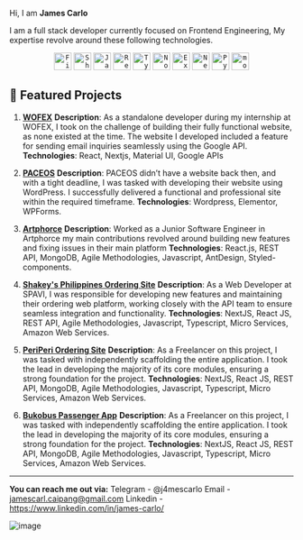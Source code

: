 Hi, I am **James Carlo**

I am a full stack developer currently focused on Frontend Engineering, My expertise revolve around these following technologies.

<div align="center">
	<code><img width="31" src="https://user-images.githubusercontent.com/25181517/189716855-2c69ca7a-5149-4647-936d-780610911353.png" alt="Firebase" title="Firebase"/></code>
	<code><img width="31" src="https://github.com/user-attachments/assets/e4bd419a-2a4a-459a-ba9a-d3324e693c4d" alt="ShadCn UI" title="ShadCn UI"/></code>
	<code><img width="31" src="https://user-images.githubusercontent.com/25181517/117447155-6a868a00-af3d-11eb-9cfe-245df15c9f3f.png" alt="JavaScript" title="JavaScript"/></code>
	<code><img width="31" src="https://user-images.githubusercontent.com/25181517/183897015-94a058a6-b86e-4e42-a37f-bf92061753e5.png" alt="React" title="React"/></code>
	<code><img width="31" src="https://user-images.githubusercontent.com/25181517/183890598-19a0ac2d-e88a-4005-a8df-1ee36782fde1.png" alt="TypeScript" title="TypeScript"/></code>
	<code><img width="31" src="https://user-images.githubusercontent.com/25181517/183568594-85e280a7-0d7e-4d1a-9028-c8c2209e073c.png" alt="Node.js" title="Node.js"/></code>
	<code><img width="31" src="https://user-images.githubusercontent.com/25181517/183859966-a3462d8d-1bc7-4880-b353-e2cbed900ed6.png" alt="Express" title="Express"/></code>
	<code><img width="31" src="https://github.com/marwin1991/profile-technology-icons/assets/136815194/5f8c622c-c217-4649-b0a9-7e0ee24bd704" alt="Next.js" title="Next.js"/></code>
	<code><img width="31" src="https://user-images.githubusercontent.com/25181517/183423507-c056a6f9-1ba8-4312-a350-19bcbc5a8697.png" alt="Python" title="Python"/></code>
	<code><img width="31" src="https://user-images.githubusercontent.com/25181517/182884177-d48a8579-2cd0-447a-b9a6-ffc7cb02560e.png" alt="mongoDB" title="mongoDB"/></code>
</div>


 ## 📌 Featured Projects ###
  1. **[WOFEX](https://wofex.com/)**
**Description**: As a standalone developer during my internship at WOFEX, I took on the challenge of building their fully functional website, as none existed at the time. The website I developed included a feature for sending email inquiries seamlessly using the Google API.
**Technologies**: React, Nextjs, Material UI, Google APIs
   
   3.  **[PACEOS](https://paceos.org/)**
   **Description**: PACEOS didn’t have a website back then, and with a tight deadline, I was tasked with developing their website using WordPress. I successfully delivered a functional and professional site within the required timeframe.
   **Technologies**: Wordpress, Elementor, WPForms.
   
   4.  **[Artphorce](https://artphorce.com/)** 
   **Description**: Worked as a Junior Software Engineer in Artphorce my main contributions revolved around building new features and fixing issues in their main platform
   **Technologies**:  React.js, REST API, MongoDB, Agile Methodologies, Javascript, AntDesign, Styled-components.

   5.  **[Shakey's Philippines Ordering Site](https://www.shakeyspizza.ph/)** 
   **Description**: As a Web Developer at SPAVI, I was responsible for developing new features and maintaining their ordering web platform, working closely with the API team to ensure seamless integration and functionality.
   **Technologies**: NextJS, React JS, REST API, Agile Methodologies, Javascript, Typescript, Micro Services, Amazon Web Services.

   6.  **[PeriPeri Ordering Site](https://www.periperichicken.ph/)** 
   **Description**: As a Freelancer on this project, I was tasked with independently scaffolding the entire application. I took the lead in developing the majority of its core modules, ensuring a strong foundation for the project.
   **Technologies**: NextJS, React JS, REST API, MongoDB, Agile Methodologies, Javascript, Typescript, Micro Services, Amazon Web Services.

   7.  **[Bukobus Passenger App](https://buko-passenger-web.vercel.app/)** 
   **Description**: As a Freelancer on this project, I was tasked with independently scaffolding the entire application. I took the lead in developing the majority of its core modules, ensuring a strong foundation for the project.
   **Technologies**: NextJS, React JS, REST API, MongoDB, Agile Methodologies, Javascript, Typescript, Micro Services, Amazon Web Services.


---------
**You can reach me out via:**
Telegram - @j4mescarlo
Email - jamescarl.caipang@gmail.com
Linkedin - https://www.linkedin.com/in/james-carlo/


![image](https://user-images.githubusercontent.com/39489535/110465243-24fd3a80-810f-11eb-92c8-004f9c7ab993.png)
